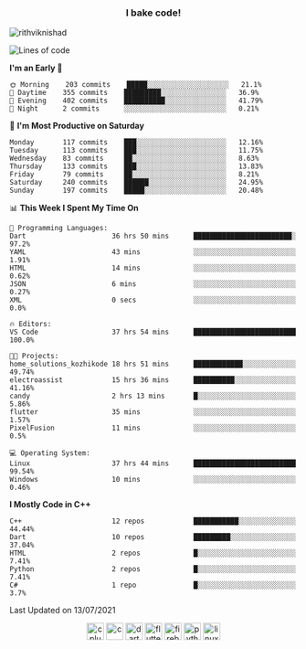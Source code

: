 <h3 align="center">I bake code!</h3>

<p align="left"> <img src="https://komarev.com/ghpvc/?username=rithviknishad" alt="rithviknishad" /> </p>

<!--START_SECTION:waka-->
![Lines of code](https://img.shields.io/badge/From%20Hello%20World%20I%27ve%20Written-697192%20lines%20of%20code-blue)

**I'm an Early 🐤** 

```text
🌞 Morning    203 commits    █████░░░░░░░░░░░░░░░░░░░░   21.1% 
🌆 Daytime    355 commits    █████████░░░░░░░░░░░░░░░░   36.9% 
🌃 Evening    402 commits    ██████████░░░░░░░░░░░░░░░   41.79% 
🌙 Night      2 commits      ░░░░░░░░░░░░░░░░░░░░░░░░░   0.21%

```
📅 **I'm Most Productive on Saturday** 

```text
Monday       117 commits    ███░░░░░░░░░░░░░░░░░░░░░░   12.16% 
Tuesday      113 commits    ███░░░░░░░░░░░░░░░░░░░░░░   11.75% 
Wednesday    83 commits     ██░░░░░░░░░░░░░░░░░░░░░░░   8.63% 
Thursday     133 commits    ███░░░░░░░░░░░░░░░░░░░░░░   13.83% 
Friday       79 commits     ██░░░░░░░░░░░░░░░░░░░░░░░   8.21% 
Saturday     240 commits    ██████░░░░░░░░░░░░░░░░░░░   24.95% 
Sunday       197 commits    █████░░░░░░░░░░░░░░░░░░░░   20.48%

```


📊 **This Week I Spent My Time On** 

```text
💬 Programming Languages: 
Dart                     36 hrs 50 mins      ████████████████████████░   97.2% 
YAML                     43 mins             ░░░░░░░░░░░░░░░░░░░░░░░░░   1.91% 
HTML                     14 mins             ░░░░░░░░░░░░░░░░░░░░░░░░░   0.62% 
JSON                     6 mins              ░░░░░░░░░░░░░░░░░░░░░░░░░   0.27% 
XML                      0 secs              ░░░░░░░░░░░░░░░░░░░░░░░░░   0.0%

🔥 Editors: 
VS Code                  37 hrs 54 mins      █████████████████████████   100.0%

🐱‍💻 Projects: 
home_solutions_kozhikode 18 hrs 51 mins      ████████████░░░░░░░░░░░░░   49.74% 
electroassist            15 hrs 36 mins      ██████████░░░░░░░░░░░░░░░   41.16% 
candy                    2 hrs 13 mins       █░░░░░░░░░░░░░░░░░░░░░░░░   5.86% 
flutter                  35 mins             ░░░░░░░░░░░░░░░░░░░░░░░░░   1.57% 
PixelFusion              11 mins             ░░░░░░░░░░░░░░░░░░░░░░░░░   0.5%

💻 Operating System: 
Linux                    37 hrs 44 mins      █████████████████████████   99.54% 
Windows                  10 mins             ░░░░░░░░░░░░░░░░░░░░░░░░░   0.46%

```

**I Mostly Code in C++** 

```text
C++                      12 repos            ███████████░░░░░░░░░░░░░░   44.44% 
Dart                     10 repos            █████████░░░░░░░░░░░░░░░░   37.04% 
HTML                     2 repos             █░░░░░░░░░░░░░░░░░░░░░░░░   7.41% 
Python                   2 repos             █░░░░░░░░░░░░░░░░░░░░░░░░   7.41% 
C#                       1 repo              █░░░░░░░░░░░░░░░░░░░░░░░░   3.7%

```



 Last Updated on 13/07/2021
<!--END_SECTION:waka-->

<p align="center">
  <img src="https://devicons.github.io/devicon/devicon.git/icons/cplusplus/cplusplus-original.svg" alt="cplusplus" width="30" height="30"/>
  <img src="https://devicons.github.io/devicon/devicon.git/icons/c/c-original.svg" alt="c" width="30" height="30"/>
  <img src="https://www.vectorlogo.zone/logos/dartlang/dartlang-icon.svg" alt="dart" width="30" height="30"/>
  <img src="https://www.vectorlogo.zone/logos/flutterio/flutterio-icon.svg" alt="flutter" width="30" height="30"/> 
  <img src="https://www.vectorlogo.zone/logos/firebase/firebase-icon.svg" alt="firebase" width="30" height="30"/> 
  <img src="https://devicons.github.io/devicon/devicon.git/icons/python/python-original.svg" alt="python" width="30" height="30"/> 
  <img src="https://devicons.github.io/devicon/devicon.git/icons/linux/linux-original.svg" alt="linux" width="30" height="30"/> 
</p>
